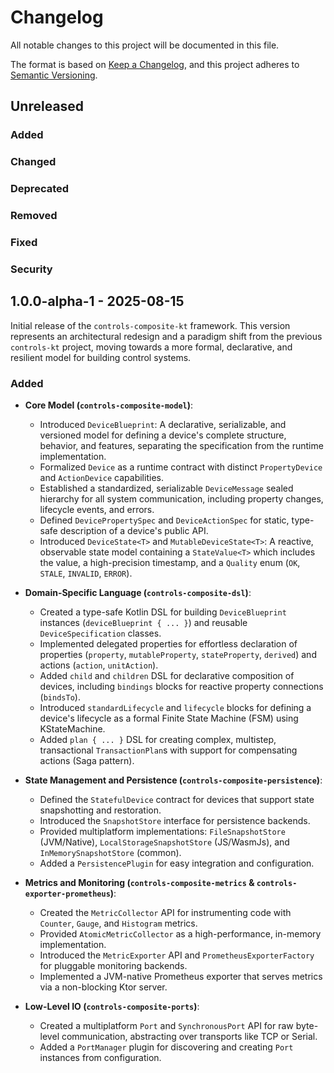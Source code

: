 # Changelog

All notable changes to this project will be documented in this file.

The format is based on [Keep a Changelog](https://keepachangelog.com/en/1.0.0/),
and this project adheres to [Semantic Versioning](https://semver.org/spec/v2.0.0.html).

## Unreleased

### Added

### Changed

### Deprecated

### Removed

### Fixed

### Security

## 1.0.0-alpha-1 - 2025-08-15

Initial release of the `controls-composite-kt` framework. This version represents an architectural redesign and a paradigm shift from the previous `controls-kt` project, moving towards a more formal, declarative, and resilient model for building control systems.

### Added

-   **Core Model (`controls-composite-model`)**:
    -   Introduced `DeviceBlueprint`: A declarative, serializable, and versioned model for defining a device's complete structure, behavior, and features, separating the specification from the runtime implementation.
    -   Formalized `Device` as a runtime contract with distinct `PropertyDevice` and `ActionDevice` capabilities.
    -   Established a standardized, serializable `DeviceMessage` sealed hierarchy for all system communication, including property changes, lifecycle events, and errors.
    -   Defined `DevicePropertySpec` and `DeviceActionSpec` for static, type-safe description of a device's public API.
    -   Introduced `DeviceState<T>` and `MutableDeviceState<T>`: A reactive, observable state model containing a `StateValue<T>` which includes the value, a high-precision timestamp, and a `Quality` enum (`OK`, `STALE`, `INVALID`, `ERROR`).

-   **Domain-Specific Language (`controls-composite-dsl`)**:
    -   Created a type-safe Kotlin DSL for building `DeviceBlueprint` instances (`deviceBlueprint { ... }`) and reusable `DeviceSpecification` classes.
    -   Implemented delegated properties for effortless declaration of properties (`property`, `mutableProperty`, `stateProperty`, `derived`) and actions (`action`, `unitAction`).
    -   Added `child` and `children` DSL for declarative composition of devices, including `bindings` blocks for reactive property connections (`bindsTo`).
    -   Introduced `standardLifecycle` and `lifecycle` blocks for defining a device's lifecycle as a formal Finite State Machine (FSM) using KStateMachine.
    -   Added `plan { ... }` DSL for creating complex, multistep, transactional `TransactionPlan`s with support for compensating actions (Saga pattern).

-   **State Management and Persistence (`controls-composite-persistence`)**:
    -   Defined the `StatefulDevice` contract for devices that support state snapshotting and restoration.
    -   Introduced the `SnapshotStore` interface for persistence backends.
    -   Provided multiplatform implementations: `FileSnapshotStore` (JVM/Native), `LocalStorageSnapshotStore` (JS/WasmJs), and `InMemorySnapshotStore` (common).
    -   Added a `PersistencePlugin` for easy integration and configuration.

-   **Metrics and Monitoring (`controls-composite-metrics` & `controls-exporter-prometheus`)**:
    -   Created the `MetricCollector` API for instrumenting code with `Counter`, `Gauge`, and `Histogram` metrics.
    -   Provided `AtomicMetricCollector` as a high-performance, in-memory implementation.
    -   Introduced the `MetricExporter` API and `PrometheusExporterFactory` for pluggable monitoring backends.
    -   Implemented a JVM-native Prometheus exporter that serves metrics via a non-blocking Ktor server.

-   **Low-Level IO (`controls-composite-ports`)**:
    -   Created a multiplatform `Port` and `SynchronousPort` API for raw byte-level communication, abstracting over transports like TCP or Serial.
    -   Added a `PortManager` plugin for discovering and creating `Port` instances from configuration.